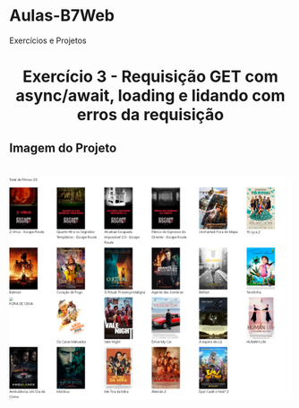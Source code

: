 # Aulas-B7Web
Exercícios e Projetos
<br/>
<h1 align="center">
    Exercício 3 - Requisição GET com async/await, loading e lidando com erros da requisição
</h1>

## Imagem do Projeto
<h1 align="center">
<img src="https://github.com/TiagoCastilho/Estudo---ReactJS/blob/main/react-ex03/src/assets/como%20ficou1.png">
</h1>
